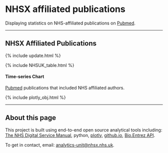 <script src="https://cdn.plot.ly/plotly-latest.min.js"></script>

# NHSX affiliated publications

Displaying statistics on NHS-affiliated publications on <a href="https://pubmed.ncbi.nlm.nih.gov/">Pubmed</a>.

<hr class="nhsuk-u-margin-top-0 nhsuk-u-margin-bottom-6">

## NHSX Affiliated Publications

{% include update.html %}

{% include NHSUK_table.html %}

#### Time-series Chart

<a href="https://pubmed.ncbi.nlm.nih.gov/">Pubmed</a> publications that included NHS affiliated authors.

{% include plotly_obj.html %}

<hr class="nhsuk-u-margin-top-0 nhsuk-u-margin-bottom-6">

## About this page

This project is built using end-to-end open source analytical tools including: [The NHS Digital Service Manual](https://service-manual.nhs.uk/), python, [plotly](https://plotly.com/python/), [github.io](https://pages.github.com/), [Bio.Entrez API](https://biopython.org/docs/1.75/api/Bio.Entrez.html).

To get in contact, email: <a href="mailto:analytics-unit@nhsx.nhs.uk">analytics-unit@nhsx.nhs.uk</a>.
